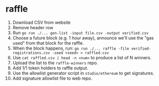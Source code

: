 # raffle

1. Download CSV from website
1. Remove header row
1. Run `go run ./... gen-list -input file.csv -output verified.csv`
1. Choose a future block (e.g. 1 hour away), announce we'll use the "gas used" from that block for the raffle.
1. When the block happens, run: `go run ./... raffle -file verified-registrations.csv -seed <seed> > raffled.csv`
1. Use `cat raffled.csv | head -n <num>` to produce a list of N winners.
1. Upload the list to the `raffle-winners` repo.
1. Add 1/1 token holders to raffle output.
1. Use the allowlist generator script in `studio/ethereum` to get signatures.
1. Add signature allowlist file to web repo.
